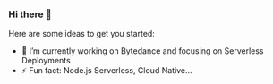 ### Hi there 👋


Here are some ideas to get you started:

- 🔭 I’m currently working on Bytedance and focusing on Serverless Deployments
- ⚡ Fun fact: Node.js Serverless, Cloud Native...

